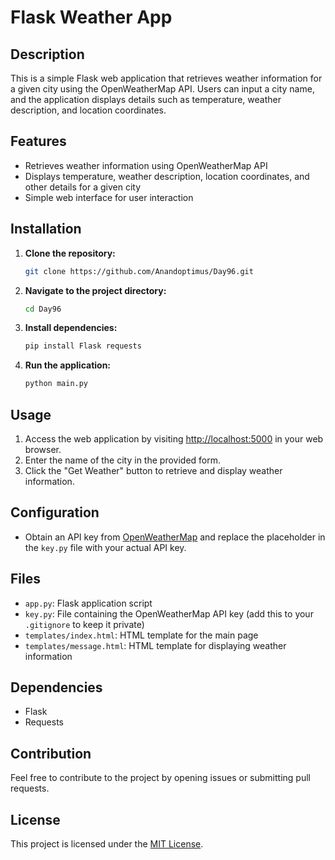 # Flask Weather App

## Description
This is a simple Flask web application that retrieves weather information for a given city using the OpenWeatherMap API. Users can input a city name, and the application displays details such as temperature, weather description, and location coordinates.

## Features
- Retrieves weather information using OpenWeatherMap API
- Displays temperature, weather description, location coordinates, and other details for a given city
- Simple web interface for user interaction

## Installation
1. **Clone the repository:**
   ```bash
   git clone https://github.com/Anandoptimus/Day96.git
   ```
   
2. **Navigate to the project directory:**
   ```bash
   cd Day96
   ```
   
3. **Install dependencies:**
   ```bash
   pip install Flask requests
   ```
   
4. **Run the application:**
   ```bash
   python main.py
   ```

## Usage
1. Access the web application by visiting [http://localhost:5000](http://localhost:5000) in your web browser.
2. Enter the name of the city in the provided form.
3. Click the "Get Weather" button to retrieve and display weather information.

## Configuration
- Obtain an API key from [OpenWeatherMap](https://openweathermap.org/api) and replace the placeholder in the `key.py` file with your actual API key.

## Files
- `app.py`: Flask application script
- `key.py`: File containing the OpenWeatherMap API key (add this to your `.gitignore` to keep it private)
- `templates/index.html`: HTML template for the main page
- `templates/message.html`: HTML template for displaying weather information

## Dependencies
- Flask
- Requests

## Contribution
Feel free to contribute to the project by opening issues or submitting pull requests.

## License
This project is licensed under the [MIT License](LICENSE).

   
